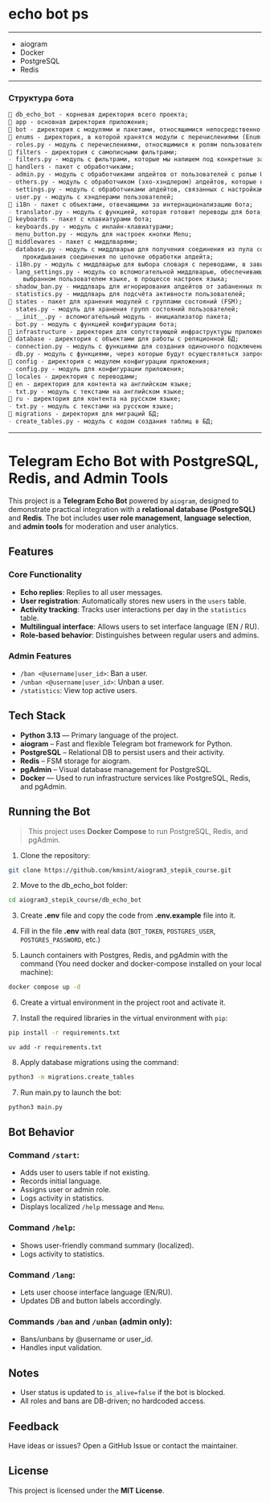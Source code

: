# echo bot ps

---
* aiogram
* Docker
* PostgreSQL
* Redis
---
### Структура бота

```markdown
📁 db_echo_bot - корневая директория всего проекта;
📁 app - основная директория приложения;
📁 bot - директория с модулями и пакетами, относящимися непосредственно к боту;
📁 enums - директория, в которой хранятся модули с перечислениями (Enum'ы);
- roles.py - модуль с перечислениями, относящимися к ролям пользователей;
📁 filters - директория с самописными фильтрами;
- filters.py - модуль с фильтрами, которые мы напишем под конкретные задачи бота;
📁 handlers - пакет с обработчиками;
- admin.py - модуль с обработчиками апдейтов от пользователей с ролью UserRole.ADMIN;
- others.py - модуль с обработчиком (эхо-хэндлером) апдейтов, которые не попали в другие хэндлеры;
- settings.py - модуль с обработчиками апдейтов, связанных с настройками языка пользователя;
- user.py - модуль с хэндлерами пользователей;
📁 i18n - пакет с объектами, отвечающими за интернационализацию бота;
- translator.py - модуль с функцией, которая готовит переводы для бота;
📁 keyboards - пакет с клавиатурами бота;
- keyboards.py - модуль с инлайн-клавиатурами;
- menu_button.py - модуль для настроек кнопки Menu;
📁 middlewares - пакет с миддлварями;
- database.py - модуль с миддлварью для получения соединения из пула соединений, открытия транзакции и
    прокидывания соединения по цепочке обработки апдейта;
- i18n.py - модуль с миддлварью для выбора словаря с переводами, в зависимости от языка пользователя;
- lang_settings.py - модуль со вспомогательной миддлварью, обеспечивающей отображение текстов на
    выбранном пользователем языке, в процессе настроек языка;
- shadow_ban.py - миддлварь для игнорирования апдейтов от забаненных пользователей;
- statistics.py - миддлварь для подсчёта активности пользователей;
📁 states - пакет для хранения модулей с группами состояний (FSM);
- states.py - модуль для хранения групп состояний пользователей;
- __init__.py - вспомогательный модуль - инициализатор пакета;
- bot.py - модуль с функцией конфигурации бота;
📁 infrastructure - директория для сопутствующей инфраструктуры приложения;
📁 database - директория c объектами для работы с реляционной БД;
- connection.py - модуль с функциями для создания одиночного подключения и пула подключений к реляционной БД;
- db.py - модуль с функциями, через которые будут осуществляться запросы к БД;
📁 config - директория с модулем конфигурации приложения;
- config.py - модуль для конфигурации приложения;
📁 locales - директория с переводами;
📁 en - директория для контента на английском языке;
- txt.py - модуль с текстами на английском языке;
📁 ru - директория для контента на русском языке;
- txt.py - модуль с текстами на русском языке;
📁 migrations - директория для миграций БД;
- create_tables.py - модуль с кодом создания таблиц в БД;
```

---



# Telegram Echo Bot with PostgreSQL, Redis, and Admin Tools

This project is a **Telegram Echo Bot** powered by `aiogram`, designed to demonstrate practical integration with a **relational database (PostgreSQL)** and **Redis**. The bot includes **user role management**, **language selection**, and **admin tools** for moderation and user analytics.

## Features

### Core Functionality

- **Echo replies**: Replies to all user messages.
- **User registration**: Automatically stores new users in the `users` table.
- **Activity tracking**: Tracks user interactions per day in the `statistics` table.
- **Multilingual interface**: Allows users to set interface language (EN / RU).
- **Role-based behavior**: Distinguishes between regular users and admins.

### Admin Features

- `/ban <@username|user_id>`: Ban a user.
- `/unban <@username|user_id>`: Unban a user.
- `/statistics`: View top active users.

## Tech Stack

- **Python 3.13** — Primary language of the project.
- **aiogram** – Fast and flexible Telegram bot framework for Python.
- **PostgreSQL** – Relational DB to persist users and their activity.
- **Redis** – FSM storage for aiogram.
- **pgAdmin** – Visual database management for PostgreSQL.
- **Docker** — Used to run infrastructure services like PostgreSQL, Redis, and pgAdmin.

## Running the Bot

> This project uses **Docker Compose** to run PostgreSQL, Redis, and pgAdmin.

1. Clone the repository:

```bash
git clone https://github.com/kmsint/aiogram3_stepik_course.git
```
2. Move to the db_echo_bot folder:

```bash
cd aiogram3_stepik_course/db_echo_bot
```

3. Create **.env** file and copy the code from **.env.example** file into it.

4. Fill in the file **.env** with real data (`BOT_TOKEN`, `POSTGRES_USER`, `POSTGRES_PASSWORD`, etc.)

5. Launch containers with Postgres, Redis, and pgAdmin with the command (You need docker and docker-compose installed on your local machine):

```bash
docker compose up -d
```

6. Create a virtual environment in the project root and activate it.

7. Install the required libraries in the virtual environment with `pip`:

```bash
pip install -r requirements.txt
```
```commandline
uv add -r requirements.txt
```

8. Apply database migrations using the command:

```bash
python3 -m migrations.create_tables
```

7. Run main.py to launch the bot:

```bash
python3 main.py
```

## Bot Behavior

### Command `/start`:

- Adds user to users table if not existing.
- Records initial language.
- Assigns user or admin role.
- Logs activity in statistics.
- Displays localized `/help` message and `Menu`.

### Command `/help`:

- Shows user-friendly command summary (localized).
- Logs activity to statistics.

### Command `/lang`:

- Lets user choose interface language (EN/RU).
- Updates DB and button labels accordingly.

### Commands `/ban` and `/unban` (admin only):

- Bans/unbans by @username or user_id.
- Handles input validation.

## Notes

- User status is updated to `is_alive=false` if the bot is blocked.
- All roles and bans are DB-driven; no hardcoded access.

## Feedback

Have ideas or issues? Open a GitHub Issue or contact the maintainer.

## License

This project is licensed under the **MIT License**.
